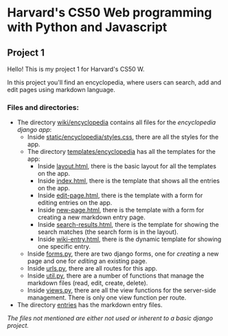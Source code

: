 # Harvard's CS50 Web programming with Python and Javascript

## Project 1 

Hello! This is my project 1 for Harvard's CS50 W.

In this project you'll find an encyclopedia, where users can search, add and edit pages using markdown language.

### Files and directories: 

* The directory [wiki/encyclopedia](https://github.com/gbrandao-creator/CS50-Web/tree/project1/wiki/encyclopedia) contains all files for the _encyclopedia django app_:
  - Inside [static/encyclopedia/styles.css](https://github.com/gbrandao-creator/CS50-Web/blob/project1/wiki/encyclopedia/static/encyclopedia/styles.css), there are all the styles for the app.
  - The directory [templates/encyclopedia](https://github.com/gbrandao-creator/CS50-Web/tree/project1/wiki/encyclopedia/templates/encyclopedia) has all the templates for the app:
    - Inside [layout.html](https://github.com/gbrandao-creator/CS50-Web/blob/project1/wiki/encyclopedia/templates/encyclopedia/layout.html), there is the basic layout for all the templates on the app.
    - Inside [index.html](https://github.com/gbrandao-creator/CS50-Web/blob/project1/wiki/encyclopedia/templates/encyclopedia/index.html), there is the template that shows all the entries on the app.
    - Inside [edit-page.html](https://github.com/gbrandao-creator/CS50-Web/blob/project1/wiki/encyclopedia/templates/encyclopedia/edit-page.html), there is the template with a form for editing entries on the app.
    - Inside [new-page.html](https://github.com/gbrandao-creator/CS50-Web/blob/project1/wiki/encyclopedia/templates/encyclopedia/new-page.html), there is the template with a form for creating a new markdown entry page.
    - Inside [search-results.html](https://github.com/gbrandao-creator/CS50-Web/blob/project1/wiki/encyclopedia/templates/encyclopedia/search-results.html), there is the template for showing the search matches (the search form is in the layout).
    - Inside [wiki-entry.html](https://github.com/gbrandao-creator/CS50-Web/blob/project1/wiki/encyclopedia/templates/encyclopedia/wiki-entry.html), there is the dynamic template for showing one specific entry.
  - Inside [forms.py](https://github.com/gbrandao-creator/CS50-Web/blob/project1/wiki/encyclopedia/forms.py), there are two django forms, one for *creating* a new page and one for *editing* an existing page.
  - Inside [urls.py](https://github.com/gbrandao-creator/CS50-Web/blob/project1/wiki/encyclopedia/urls.py), there are all routes for this app.
  - Inside [util.py](https://github.com/gbrandao-creator/CS50-Web/blob/project1/wiki/encyclopedia/util.py), there are a number of functions that manage the markdown files (read, edit, create, delete).
  - Inside [views.py](https://github.com/gbrandao-creator/CS50-Web/blob/project1/wiki/encyclopedia/views.py), there are all the view functions for the server-side management. There is only one view function per route.
* The directory [entries](https://github.com/gbrandao-creator/CS50-Web/tree/project1/wiki/entries) has the markdown entry files.

*The files not mentioned are either not used or inherent to a basic django project.*


